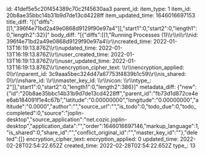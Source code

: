 id: 41def5e5c20f454389c70c2f45630aa3
parent_id: 
item_type: 1
item_id: 20b8ae35bbc14b31b9d7de13cd4228ff
item_updated_time: 1646016697153
title_diff: "[{\"diffs\":[[1,\"396f4e71bd2a49e0868d9129f90e97a4\"]],\"start1\":0,\"start2\":0,\"length1\":0,\"length2\":32}]"
body_diff: "[{\"diffs\":[[1,\"Running Processes (1)\\\r\\\n\\\r\\\nid: 396f4e71bd2a49e0868d9129f90e97a4\\\r\\\ncreated_time: 2022-01-13T16:19:13.876Z\\\r\\\nupdated_time: 2022-01-13T16:19:13.876Z\\\r\\\nuser_created_time: 2022-01-13T16:19:13.876Z\\\r\\\nuser_updated_time: 2022-01-13T16:19:13.876Z\\\r\\\nencryption_cipher_text: \\\r\\\nencryption_applied: 0\\\r\\\nparent_id: 3c9aaa5bec324d47a67753f4839b1c59\\\r\\\nis_shared: 0\\\r\\\nshare_id: \\\r\\\nmaster_key_id: \\\r\\\nicon: \\\r\\\ntype_: 2\"]],\"start1\":0,\"start2\":0,\"length1\":0,\"length2\":386}]"
metadata_diff: {"new":{"id":"20b8ae35bbc14b31b9d7de13cd4228ff","parent_id":"fb73d1d872ce4ee6ab184091f1e4c67b","latitude":"0.00000000","longitude":"0.00000000","altitude":"0.0000","author":"","source_url":"","is_todo":0,"todo_due":0,"todo_completed":0,"source":"joplin-desktop","source_application":"net.cozic.joplin-desktop","application_data":"","order":1646016697146,"markup_language":1,"is_shared":0,"share_id":"","conflict_original_id":"","master_key_id":""},"deleted":[]}
encryption_cipher_text: 
encryption_applied: 0
updated_time: 2022-02-28T02:54:22.652Z
created_time: 2022-02-28T02:54:22.652Z
type_: 13